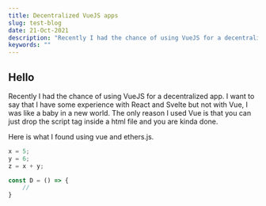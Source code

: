 ```yaml
---
title: Decentralized VueJS apps
slug: test-blog
date: 21-Oct-2021
description: "Recently I had the chance of using VueJS for a decentralized app.I want to say that I have some experience with React and Svelte but not with Vue."
keywords: ""
---
```


## Hello
Recently I had the chance of using VueJS for a decentralized app. I want to say that I have some experience with React and Svelte but not with Vue, I was like a baby in a new world. The only reason I used Vue is that you can just drop the script tag inside a html file and you are kinda done.

Here is what I found using vue and ethers.js.

```js
x = 5;
y = 6;
z = x + y;

const D = () => {
    //
}
```